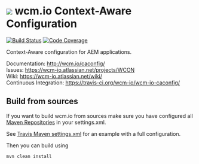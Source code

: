 <img src="http://wcm.io/images/favicon-16@2x.png"/> wcm.io Context-Aware Configuration
======
[![Build Status](https://travis-ci.org/wcm-io/wcm-io-caconfig.png?branch=develop)](https://travis-ci.org/wcm-io/wcm-io-caconfig)
[![Code Coverage](https://codecov.io/gh/wcm-io/wcm-io-caconfig/branch/develop/graph/badge.svg)](https://codecov.io/gh/wcm-io/wcm-io-caconfig)

Context-Aware configuration for AEM applications.

Documentation: http://wcm.io/caconfig/<br/>
Issues: https://wcm-io.atlassian.net/projects/WCON<br/>
Wiki: https://wcm-io.atlassian.net/wiki/<br/>
Continuous Integration: https://travis-ci.org/wcm-io/wcm-io-caconfig/


## Build from sources

If you want to build wcm.io from sources make sure you have configured all [Maven Repositories](http://wcm.io/maven.html) in your settings.xml.

See [Travis Maven settings.xml](https://github.com/wcm-io/wcm-io-caconfig/blob/master/.travis.maven-settings.xml) for an example with a full configuration.

Then you can build using

```
mvn clean install
```
